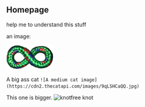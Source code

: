 ## Homepage

help me to understand this stuff

an image:


![knotfree knot](/knot128cropped.png)

A big ass cat
``` ![A medium cat image](https://cdn2.thecatapi.com/images/9qLSHCaQQ.jpg) ```

This one is bigger.
![knotfree knot](/knot192.png)
